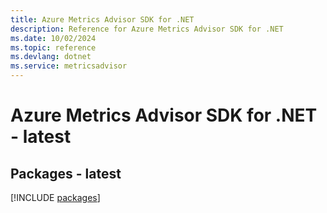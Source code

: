 ```yaml
---
title: Azure Metrics Advisor SDK for .NET
description: Reference for Azure Metrics Advisor SDK for .NET
ms.date: 10/02/2024
ms.topic: reference
ms.devlang: dotnet
ms.service: metricsadvisor
---
```

# Azure Metrics Advisor SDK for .NET - latest
## Packages - latest
[!INCLUDE [packages](metrics-advisor-index.md)]